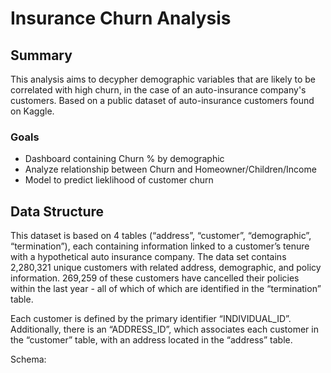 # Insurance Churn Analysis
## Summary
This analysis aims to decypher demographic variables that are likely to be correlated with high churn, in the case of an auto-insurance company's customers. Based on a public dataset of auto-insurance customers found on Kaggle.

### Goals
- Dashboard containing Churn % by demographic
- Analyze relationship between Churn and Homeowner/Children/Income
- Model to predict lieklihood of customer churn

## Data Structure
This dataset is based on 4 tables (“address”, “customer”, “demographic”, “termination”), each containing information linked to a customer’s tenure with a hypothetical auto insurance company. The data set contains 2,280,321 unique customers with related address, demographic, and policy information. 269,259 of these customers have cancelled their policies within the last year - all of which of which are identified in the “termination” table.


Each customer is defined by the primary identifier “INDIVIDUAL_ID”. Additionally, there is an “ADDRESS_ID”, which associates each customer in the “customer” table, with an address located in the “address” table.

Schema:


